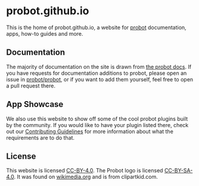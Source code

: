 # probot.github.io

This is the home of probot.github.io, a website for [probot](https://github.com/probot/probot) documentation, apps, how-to guides and more. 

## Documentation

The majority of documentation on the site is drawn from [the probot docs](https://github.com/probot/probot/blob/master/docs/). If you have requests for documentation additions to probot, please open an issue in [probot/probot](https://github.com/probot/probot), or if you want to add them yourself, feel free to open a pull request there.

## App Showcase

We also use this website to show off some of the cool probot plugins built by the community. If you would like to have your plugin listed there, check out our [Contributing Guidelines](https://github.com/probot/probot.github.io/blob/master/CONTRIBUTING.md) for more information about what the requirements are to do that.

## License

This website is licensed [CC-BY-4.0](LICENSE). The Probot logo is licensed [CC-BY-SA-4.0](https://creativecommons.org/licenses/by-sa/4.0/deed.en). It was found on [wikimedia.org](https://commons.wikimedia.org/wiki/File:Robot-clip-art-book-covers-feJCV3-clipart.png) and is from clipartkid.com.
